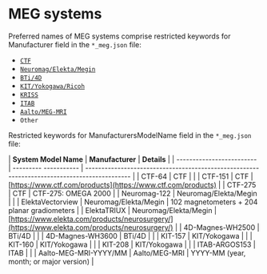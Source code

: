 # MEG systems

Preferred names of MEG systems comprise restricted keywords for Manufacturer field in the `*_meg.json` file:

-   [`CTF`](meg-file-formats.md#ctf)
-   [`Neuromag/Elekta/Megin`](meg-file-formats.md#neuromagelektamegin)
-   [`BTi/4D`](meg-file-formats.md#bti4d-neuroimaging)
-   [`KIT/Yokogawa/Ricoh`](meg-file-formats.md#kityokogawaricoh)
-   [`KRISS`](meg-file-formats.md#kriss)
-   [`ITAB`](meg-file-formats.md#itab)
-   [`Aalto/MEG-MRI`](meg-file-formats.md#aalto-megmri)
-   `Other`

Restricted keywords for ManufacturersModelName field in the `*_meg.json` file:

| **System Model Name**     | **Manufacturer**      | **Details**                                                                                  |
| ------------------------- | --------- ----------- | -------------------------------------------------------------------------------------------- |
| CTF-64                    | CTF                   |                                                                                              |
| CTF-151                   | CTF                   | [https://www.ctf.com/products](https://www.ctf.com/products)                                 |
| CTF-275                   | CTF                   | CTF-275: OMEGA 2000                                                                          |
| Neuromag-122              | Neuromag/Elekta/Megin |                                                                                              |
| ElektaVectorview          | Neuromag/Elekta/Megin | 102 magnetometers + 204 planar gradiometers                                                  |
| ElektaTRIUX               | Neuromag/Elekta/Megin | [https://www.elekta.com/products/neurosurgery/](https://www.elekta.com/products/neurosurgery/) |
| 4D-Magnes-WH2500          | BTi/4D                |                                                                                              |
| 4D-Magnes-WH3600          | BTi/4D                |                                                                                              |
| KIT-157                   | KIT/Yokogawa          |                                                                                              |
| KIT-160                   | KIT/Yokogawa          |                                                                                              |
| KIT-208                   | KIT/Yokogawa          |                                                                                              |
| ITAB-ARGOS153             | ITAB                  |                                                                                              |
| Aalto-MEG-MRI-YYYY/MM     | Aalto/MEG-MRI         | YYYY-MM (year, month; or major version)                                                      |
